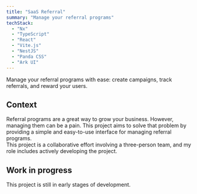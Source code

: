 ```yaml
---
title: "SaaS Referral"
summary: "Manage your referral programs"
techStack:
  - "Nx"
  - "TypeScript"
  - "React"
  - "Vite.js"
  - "NestJS"
  - "Panda CSS"
  - "Ark UI"
---
```


Manage your referral programs with ease: create campaigns, track referrals, and reward your users.

## **Context**

Referral programs are a great way to grow your business. However, managing them can be a pain. This project aims to solve that problem by providing a simple and easy-to-use interface for managing referral programs.\
This project is a collaborative effort involving a three-person team, and my role includes actively developing the project.

## **Work in progress**

This project is still in early stages of development.
